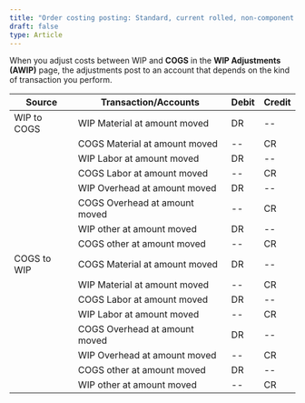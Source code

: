 ```yaml
---
title: "Order costing posting: Standard, current rolled, non-component or WIP adjustments"
draft: false
type: Article
---
```


When you adjust costs between WIP and **COGS** in the **WIP Adjustments (AWIP)** page, the adjustments post to an account that depends on the kind of transaction you perform.

| Source      | Transaction/Accounts          | Debit | Credit |
|-------------|-------------------------------|-------|--------|
| WIP to COGS | WIP Material at amount moved  | DR    | --     |
|             | COGS Material at amount moved | --    | CR     |
|             | WIP Labor at amount moved     | DR    | --     |
|             | COGS Labor at amount moved    | --    | CR     |
|             | WIP Overhead at amount moved  | DR    | --     |
|             | COGS Overhead at amount moved | --    | CR     |
|             | WIP other at amount moved     | DR    | --     |
|             | COGS other at amount moved    | --    | CR     |
| COGS to WIP | COGS Material at amount moved | DR    | --     |
|             | WIP Material at amount moved  | --    | CR     |
|             | COGS Labor at amount moved    | DR    | --     |
|             | WIP Labor at amount moved     | --    | CR     |
|             | COGS Overhead at amount moved | DR    | --     |
|             | WIP Overhead at amount moved  | --    | CR     |
|             | COGS other at amount moved    | DR    | --     |
|             | WIP other at amount moved     | --    | CR     |